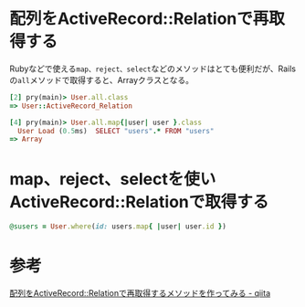 # 配列をActiveRecord::Relationで再取得する

Rubyなどで使える`map、reject、select`などのメソッドはとても便利だが、Railsの`all`メソッドで取得すると、Arrayクラスとなる。

```ruby
[2] pry(main)> User.all.class
=> User::ActiveRecord_Relation

[4] pry(main)> User.all.map{|user| user }.class
  User Load (0.5ms)  SELECT "users".* FROM "users"
=> Array
```

# map、reject、selectを使いActiveRecord::Relationで取得する

```ruby
@susers = User.where(id: users.map{ |user| user.id })
```

# 参考

[配列をActiveRecord::Relationで再取得するメソッドを作ってみる - qiita](https://qiita.com/shibadai/items/ddbc76a8b980cd8354bc)